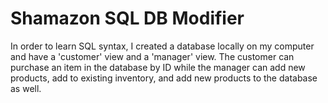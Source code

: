 # Shamazon SQL DB Modifier
In order to learn SQL syntax, I created a database locally on my computer and have a 'customer' view and a 'manager' view. 
The customer can purchase an item in the database by ID while the manager can add new products, add to existing inventory, and add new products to the database as well.

